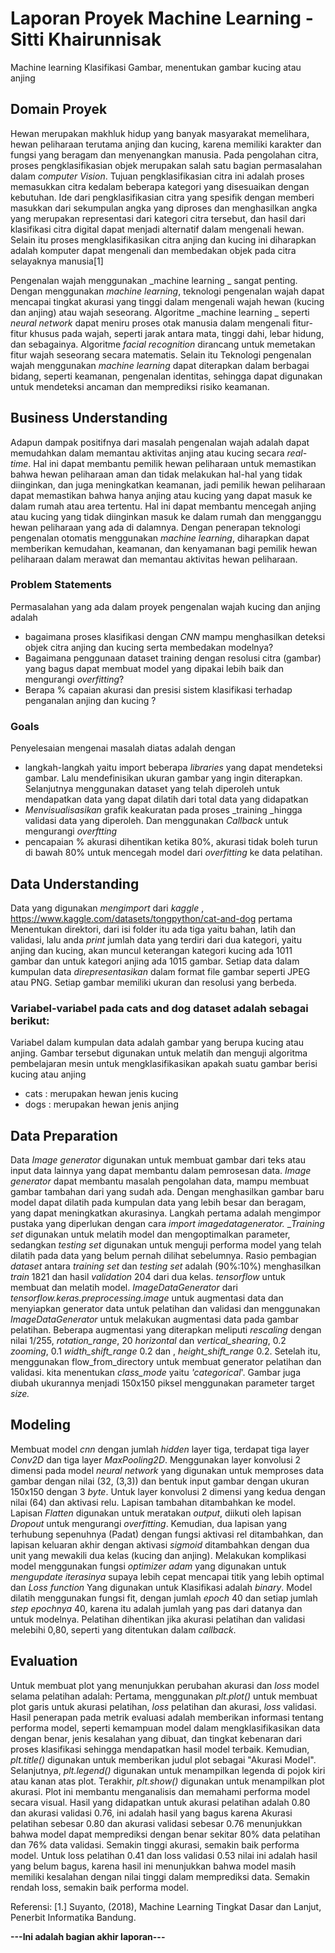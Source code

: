 # Laporan Proyek Machine Learning - Sitti Khairunnisak
Machine learning Klasifikasi Gambar, menentukan gambar kucing atau anjing 

## Domain Proyek
Hewan merupakan makhluk hidup yang banyak masyarakat memelihara, hewan peliharaan terutama anjing dan kucing, karena memiliki karakter dan fungsi yang beragam dan menyenangkan manusia. Pada pengolahan citra, proses pengklasifikasian objek merupakan salah satu bagian permasalahan dalam _computer Vision_. Tujuan pengklasifikasian citra ini adalah proses memasukkan citra kedalam beberapa kategori yang disesuaikan dengan kebutuhan. Ide dari pengklasifikasian citra yang spesifik dengan memberi masukkan dari sekumpulan angka yang diproses dan menghasilkan angka yang merupakan representasi dari kategori citra tersebut, dan hasil dari klasifikasi citra digital dapat menjadi alternatif dalam mengenali hewan. Selain itu proses mengklasifikasikan citra anjing dan kucing ini diharapkan adalah komputer dapat mengenali dan membedakan objek pada citra selayaknya manusia[1]

Pengenalan wajah menggunakan _machine learning _ sangat penting. Dengan menggunakan _machine learning_, teknologi pengenalan wajah dapat mencapai tingkat akurasi yang tinggi dalam mengenali wajah hewan (kucing dan anjing) atau wajah seseorang. Algoritme _machine learning _ seperti _neural network_ dapat meniru proses otak manusia dalam mengenali fitur-fitur khusus pada wajah, seperti jarak antara mata, tinggi dahi, lebar hidung, dan sebagainya. Algoritme _facial recognition_ dirancang untuk memetakan fitur wajah seseorang secara matematis.
Selain itu Teknologi pengenalan wajah menggunakan _machine learning_ dapat diterapkan dalam berbagai bidang, seperti keamanan, pengenalan identitas, sehingga dapat digunakan untuk mendeteksi ancaman dan memprediksi risiko keamanan.

## Business Understanding
Adapun dampak positifnya dari masalah pengenalan wajah adalah dapat memudahkan dalam memantau aktivitas anjing atau kucing secara _real-time_. Hal ini dapat membantu pemilik hewan peliharaan untuk memastikan bahwa hewan peliharaan aman dan tidak melakukan hal-hal yang tidak diinginkan, dan juga meningkatkan keamanan, jadi pemilik hewan peliharaan dapat memastikan bahwa hanya anjing atau kucing yang dapat masuk ke dalam rumah atau area tertentu. Hal ini dapat membantu mencegah anjing atau kucing yang tidak diinginkan masuk ke dalam rumah dan mengganggu hewan peliharaan yang ada di dalamnya. Dengan penerapan teknologi pengenalan otomatis menggunakan _machine learning_, diharapkan dapat memberikan kemudahan, keamanan, dan kenyamanan bagi pemilik hewan peliharaan dalam merawat dan memantau aktivitas hewan peliharaan.

### Problem Statements
Permasalahan yang ada dalam proyek pengenalan wajah kucing dan anjing adalah
- bagaimana proses klasifikasi dengan _CNN_ mampu menghasilkan deteksi objek citra anjing dan kucing serta membedakan modelnya?
- Bagaimana penggunaan dataset training dengan resolusi citra (gambar) yang bagus dapat membuat model yang dipakai lebih baik dan mengurangi _overfitting_?
- Berapa % capaian akurasi dan presisi sistem klasifikasi terhadap penganalan anjing dan kucing ?

### Goals
Penyelesaian mengenai masalah diatas adalah dengan
- langkah-langkah yaitu import beberapa _libraries_ yang dapat mendeteksi gambar. Lalu mendefinisikan ukuran gambar yang ingin diterapkan. Selanjutnya menggunakan dataset yang telah diperoleh untuk mendapatkan data yang dapat dilatih dari
total data yang didapatkan
- _Menvisualisasikan_ grafik keakuratan pada proses _training _hingga validasi data yang diperoleh. Dan menggunakan _Callback_ untuk mengurangi _overftting_
- pencapaian % akurasi dihentikan ketika 80%, akurasi tidak boleh turun di bawah 80% untuk mencegah model dari _overfitting_ ke data pelatihan.

## Data Understanding
Data yang digunakan _mengimport_ dari _kaggle_ , https://www.kaggle.com/datasets/tongpython/cat-and-dog
pertama Menentukan direktori, dari isi folder itu ada tiga yaitu bahan, latih dan validasi, lalu anda _print_ jumlah data yang terdiri dari dua kategori, yaitu anjing dan kucing, akan muncul keterangan kategori kucing ada 1011 gambar dan untuk kategori anjing ada 1015 gambar. Setiap data dalam kumpulan data _direpresentasikan_ dalam format file gambar seperti JPEG atau PNG. Setiap gambar memiliki ukuran dan resolusi yang berbeda. 

### Variabel-variabel pada cats and dog dataset adalah sebagai berikut:
Variabel dalam kumpulan data adalah gambar yang berupa kucing atau anjing. Gambar tersebut digunakan untuk melatih dan menguji algoritma pembelajaran mesin untuk mengklasifikasikan apakah suatu gambar berisi kucing atau anjing
- cats : merupakan hewan jenis kucing
- dogs : merupakan hewan jenis anjing

## Data Preparation
Data _Image generator_ digunakan untuk membuat gambar dari teks atau input data lainnya yang dapat membantu dalam pemrosesan data. _Image generator_ dapat membantu masalah pengolahan data, mampu membuat gambar tambahan dari yang sudah ada. Dengan menghasilkan gambar baru model dapat dilatih pada kumpulan data yang lebih besar dan beragam, yang dapat meningkatkan akurasinya. Langkah pertama adalah mengimpor pustaka yang diperlukan dengan cara _import_ _imagedatagenerator._
__Training set_ digunakan untuk melatih model dan mengoptimalkan parameter, sedangkan _testing set_ digunakan untuk menguji performa model yang telah dilatih pada data yang belum pernah dilihat sebelumnya. Rasio pembagian _dataset_ antara _training set_ dan _testing set_ adalah (90%:10%) menghasilkan _train_ 1821 dan hasil _validation_ 204 dari dua kelas.
_tensorflow_ untuk membuat dan melatih model.
_ImageDataGenerator_ dari _tensorflow.keras.preprocessing.image_ untuk augmentasi data dan menyiapkan generator data untuk pelatihan dan validasi dan menggunakan _ImageDataGenerator_ untuk melakukan augmentasi data pada gambar pelatihan. Beberapa augmentasi yang diterapkan meliputi _rescaling_ dengan nilai 1/255, _rotation_range_, 20 _horizontal_ dan _vertical_shearing_, 0.2 _zooming_, 0.1 
_width_shift_range_ 0.2 dan , _height_shift_range_ 0.2. Setelah itu, menggunakan flow_from_directory untuk membuat generator pelatihan dan validasi. kita menentukan _class_mode_ yaitu _'categorical_'. Gambar juga diubah ukurannya menjadi 150x150 piksel menggunakan parameter target _size._
 
## Modeling
Membuat model _cnn_ dengan jumlah _hidden_ layer tiga, terdapat tiga layer _Conv2D_ dan tiga layer _MaxPooling2D_.
Menggunakan layer konvolusi 2 dimensi pada model _neural network_ yang digunakan untuk memproses data gambar dengan nilai (32, (3,3)) dan bentuk input gambar dengan ukuran 150x150 dengan 3 _byte_. Untuk layer konvolusi 2 dimensi yang kedua dengan nilai (64) dan aktivasi relu.
Lapisan tambahan ditambahkan ke model. Lapisan _Flatten_ digunakan untuk meratakan _output_, diikuti oleh lapisan _Dropout_ untuk mengurangi _overfitting_. Kemudian, dua lapisan yang terhubung sepenuhnya (Padat) dengan fungsi aktivasi rel ditambahkan, dan lapisan keluaran akhir dengan aktivasi _sigmoid_ ditambahkan dengan dua unit yang mewakili dua kelas (kucing dan anjing).
Melakukan komplikasi model menggunakan fungsi _optimizer adam_ yang digunakan untuk _mengupdate iterasinya_ supaya lebih cepat mencapai titik yang lebih optimal dan _Loss function_ Yang digunakan untuk Klasifikasi adalah _binary_.
Model dilatih menggunakan fungsi fit, dengan jumlah _epoch_ 40 dan setiap jumlah _step epochnya_ 40, karena itu adalah jumlah yang pas dari datanya dan untuk modelnya. Pelatihan dihentikan jika akurasi pelatihan dan validasi melebihi 0,80, seperti yang ditentukan dalam _callback_.

## Evaluation
Untuk membuat plot yang menunjukkan perubahan akurasi dan _loss_ model selama pelatihan adalah:
Pertama, menggunakan _plt.plot()_ untuk membuat plot garis untuk akurasi pelatihan, _loss_ pelatihan dan akurasi, _loss_ validasi.
Hasil penerapan pada metrik evaluasi adalah memberikan informasi tentang performa model, seperti kemampuan model dalam mengklasifikasikan data dengan benar, jenis kesalahan yang dibuat, dan tingkat kebenaran dari proses klasifikasi sehingga mendapatkan hasil model terbaik.
Kemudian, _plt.title()_ digunakan untuk memberikan judul plot sebagai "Akurasi Model".
Selanjutnya, _plt.legend()_ digunakan untuk menampilkan legenda di pojok kiri atau kanan atas plot.
Terakhir, _plt.show()_ digunakan untuk menampilkan plot akurasi.
Plot ini membantu menganalisis dan memahami performa model secara visual. 
Hasil yang didapatkan untuk akurasi pelatihan adalah 0.80 dan akurasi validasi 0.76, ini adalah hasil yang bagus karena Akurasi pelatihan sebesar 0.80 dan akurasi validasi sebesar 0.76 menunjukkan bahwa model dapat memprediksi dengan benar sekitar 80% data pelatihan dan 76% data validasi. Semakin tinggi akurasi, semakin baik performa model.
Untuk loss pelatihan 0.41 dan loss validasi 0.53 nilai ini adalah hasil yang belum bagus, karena hasil ini menunjukkan bahwa model masih  memiliki kesalahan dengan nilai tinggi dalam memprediksi data. Semakin rendah loss, semakin baik performa model.

Referensi: [1.] Suyanto, (2018), Machine Learning Tingkat Dasar dan Lanjut, Penerbit Informatika Bandung. 

**---Ini adalah bagian akhir laporan---**
